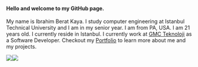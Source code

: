 #### Hello and welcome to my GitHub page.

My name is Ibrahim Berat Kaya. I study computer engineering at Istanbul Technical University and I am in my senior year. I am from PA, USA. I am 21 years old. I currently reside in Istanbul. I currently work at [GMC Teknoloji](http://www.gmcteknoloji.com/) as a Software Developer. Checkout my [Portfolio](https://iberatkaya.github.io/#/) to learn more about me and my projects.

<div style="display: flex; flexDirection: row"}>
<img src="https://github-readme-stats.vercel.app/api?username=iberatkaya&hide=prs,issues&show_icons=true" />
<img src="https://github-readme-stats.vercel.app/api/top-langs/?username=iberatkaya&layout=compact" />
</div>
